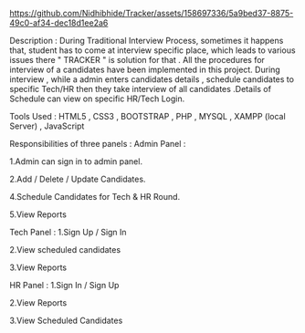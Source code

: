 

https://github.com/Nidhibhide/Tracker/assets/158697336/5a9bed37-8875-49c0-af34-dec18d1ee2a6

Description : During Traditional Interview Process, sometimes it happens that, student has to come at interview specific place, which leads to various issues there " TRACKER " is solution for that . All the procedures for interview of a candidates have been implemented in this project. During interview , while a admin enters candidates details , schedule candidates to specific Tech/HR then they take interview of all candidates .Details of Schedule can view on specific HR/Tech Login.

Tools Used : HTML5 , CSS3 , BOOTSTRAP , PHP , MYSQL , XAMPP (local Server) , JavaScript

Responsibilities of three panels : Admin Panel :

1.Admin can sign in to admin panel.

2.Add / Delete / Update Candidates.

4.Schedule Candidates for Tech & HR Round.

5.View Reports

Tech Panel : 1.Sign Up / Sign In

2.View scheduled candidates

3.View Reports

HR Panel : 1.Sign In / Sign Up

2.View Reports

3.View Scheduled Candidates

